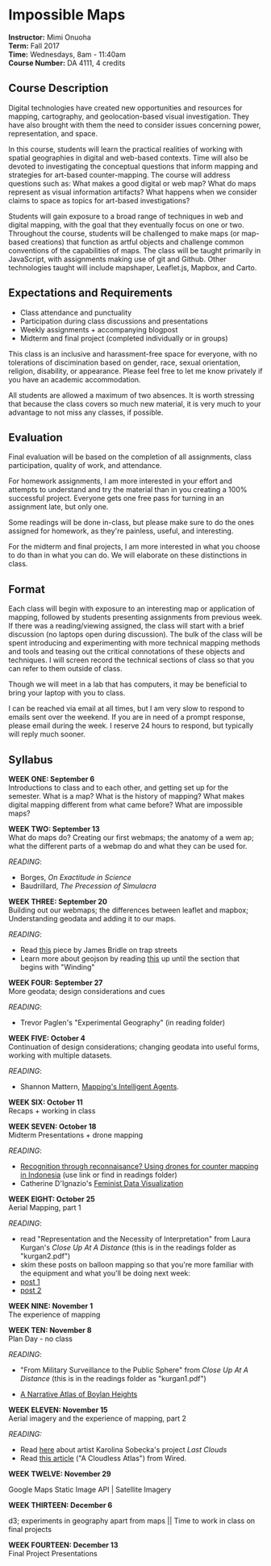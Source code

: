 # Impossible Maps

**Instructor:** Mimi Onuoha  
**Term:** Fall 2017  
**Time:** Wednesdays, 8am - 11:40am   
**Course Number:** DA 4111, 4 credits    
## Course Description 

Digital technologies have created new opportunities and resources for mapping, cartography, and geolocation-based visual investigation. They have also brought with them the need to consider issues concerning power, representation, and space.

In this course, students will learn the practical realities of working with spatial geographies in digital and web-based contexts. Time will also be devoted to investigating the conceptual questions that inform mapping and strategies for art-based counter-mapping. The course will address questions such as: What makes a good digital or web map? What do maps represent as visual information artifacts? What happens when we consider claims to space as topics for art-based investigations?

Students will gain exposure to a broad range of techniques in web and digital mapping, with the goal that they eventually focus on one or two. Throughout the course, students will be challenged to make maps (or map-based creations) that function as artful objects and challenge common conventions of the capabilities of maps. The class will be taught primarily in JavaScript, with assignments making use of git and Github. Other technologies taught will include mapshaper, Leaflet.js, Mapbox, and Carto.

## Expectations and Requirements
- Class attendance and punctuality 
- Participation during class discussions and presentations
- Weekly assignments + accompanying blogpost  
- Midterm and final project (completed individually or in groups)

This class is an inclusive and harassment-free space for everyone, with no tolerations of discimination based on gender, race, sexual orientation, religion, disability, or appearance. Please feel free to let me know privately if you have an academic accommodation.  

All students are allowed a maximum of two absences. It is worth stressing that because the class covers so much new material, it is very much to your advantage to not miss any classes, if possible. 


## Evaluation
Final evaluation will be based on the completion of all assignments, class participation, quality of work, and attendance. 

For homework assignments, I am more interested in your effort and attempts to understand and try the material than in you creating a 100% successful project. Everyone gets one free pass for turning in an assignment late, but only one. 

Some readings will be done in-class, but please make sure to do the ones assigned for homework, as they're painless, useful, and interesting.  

For the midterm and final projects, I am more interested in what you choose to do than in what you can do. We will elaborate on these distinctions in class. 

## Format 
Each class will begin with exposure to an interesting map or application of mapping, followed by students presenting assignments from previous week. If there was a reading/viewing assigned, the class will start with a brief discussion (no laptops open during discussion). The bulk of the class will be spent introducing and experimenting with more technical mapping methods and tools and teasing out the critical connotations of these objects and techniques. I will screen record the technical sections of class so that you can refer to them outside of class.

Though we will meet in a lab that has computers, it may be beneficial to bring your laptop with you to class. 

I can be reached via email at all times, but I am very slow to respond to emails sent over the weekend. If you are in need of a prompt response, please email during the week. I reserve 24 hours to respond, but typically will reply much sooner. 


## Syllabus
**WEEK ONE: September 6**    
Introductions to class and to each other, and getting set up for the semester. What is a map? What is the history of mapping? What makes digital mapping different from what came before? What are impossible maps?

**WEEK TWO: September 13**  
What do maps do? Creating our first webmaps; the anatomy of a wem ap; what the different parts of a webmap do and what they can be used for.  

*READING*:  

- Borges, *On Exactitude in Science* 
- Baudrillard, *The Precession of Simulacra* 

**WEEK THREE: September 20**      
Building out our webmaps; the differences between leaflet and mapbox; Understanding geodata and adding it to our maps.

*READING*:  

- Read [this](http://www.cabinetmagazine.org/issues/47/bridle.php) piece by James Bridle on trap streets
- Learn more about geojson by reading [this](https://macwright.org/2015/03/23/geojson-second-bite.html) up until the section that begins with "Winding"

**WEEK FOUR: September 27**  
More geodata; design considerations and cues    

*READING*: 

- Trevor Paglen's "Experimental Geography" (in reading folder)

**WEEK FIVE: October 4**  
Continuation of design considerations; changing geodata into useful forms, working with multiple datasets.

*READING*: 

- Shannon Mattern,  [Mapping's Intelligent Agents](https://placesjournal.org/article/mappings-intelligent-agents/). 

**WEEK SIX: October 11**  
 Recaps + working in class

**WEEK SEVEN: October 18**    
Midterm Presentations + drone mapping

*READING*:
-  [Recognition through reconnaisance? Using drones for counter mapping in Indonesia](http://www.tandfonline.com/doi/full/10.1080/03066150.2016.1264937) (use link or find in readings folder)
-  Catherine D'Ignazio's [Feminist Data Visualization](https://civic.mit.edu/feminist-data-visualization)

**WEEK EIGHT: October 25**   
Aerial Mapping, part 1

*READING*:

-  read "Representation and the Necessity of Interpretation" from Laura Kurgan's *Close Up At A Distance* (this is in the readings folder as "kurgan2.pdf")
-  skim these posts on balloon mapping so that you're more familiar with the equipment and what you'll be doing next week:
  - [post 1](https://publiclab.org/wiki/balloon-mapping-of-local-invasive-species-and-town-mapping) 
  - [post 2](http://geojournalism.org/2013/08/balloon-mapping-how-to-make-your-own-low-flying-satellite/)

**WEEK NINE: November 1**   
The experience of mapping  

**WEEK TEN: November 8**  
Plan Day - no class

*READING*:

- "From Military Surveillance to the Public Sphere" from  *Close Up At A Distance* (this is in the readings folder as "kurgan1.pdf")


-  [A Narrative Atlas of Boylan Heights](https://makingmaps.net/2008/01/10/denis-wood-a-narrative-atlas-of-boylan-heights/) 

**WEEK ELEVEN: November 15**  
Aerial imagery and the experience of mapping, part 2

*READING:*

- Read [here](http://www.amateurhuman.org/last-clouds) about artist Karolina Sobecka's project *Last Clouds*
- Read [this article](https://www.wired.com/2013/05/a-cloudless-atlas/) ("A Cloudless Atlas") from Wired. 

**WEEK TWELVE: November 29** 

 Google Maps Static Image API | Satellite Imagery    

**WEEK THIRTEEN: December 6**  

d3; experiments in geography apart from maps   || Time to work in class on final projects

**WEEK FOURTEEN: December 13**   
Final Project Presentations


